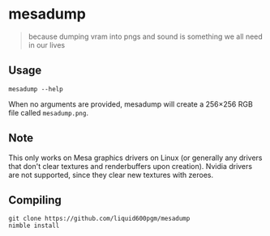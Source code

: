 # mesadump

> because dumping vram into pngs and sound is something we all need in our lives

## Usage

```
mesadump --help
```

When no arguments are provided, mesadump will create a 256×256 RGB file called
`mesadump.png`.

## Note

This only works on Mesa graphics drivers on Linux (or generally any drivers that
don't clear textures and renderbuffers upon creation). Nvidia drivers are not
supported, since they clear new textures with zeroes.

## Compiling

```
git clone https://github.com/liquid600pgm/mesadump
nimble install
```
